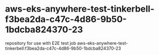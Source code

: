 # aws-eks-anywhere-test-tinkerbell-f3bea2da-c47c-4d86-9b50-1bdcba824370-23
repository for use with E2E test job aws-eks-anywhere-test-tinkerbell:f3bea2da-c47c-4d86-9b50-1bdcba824370-23
